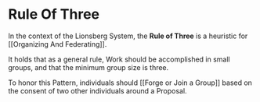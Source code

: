 # Rule Of Three

In the context of the Lionsberg System, the **Rule of Three** is a heuristic for [[Organizing And Federating]]. 

It holds that as a general rule, Work should be accomplished in small groups, and that the minimum group size is three. 

To honor this Pattern, individuals should [[Forge or Join a Group]] based on the consent of two other individuals around a Proposal. 
